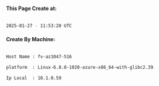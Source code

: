 
   
#### This Page Create at:

```bash

2025-01-27 - 11:53:20 UTC

```

#### Create By Machine:

```bash

Host Name : fv-az1047-516

platform  : Linux-6.8.0-1020-azure-x86_64-with-glibc2.39

Ip Local  : 10.1.0.59

```

